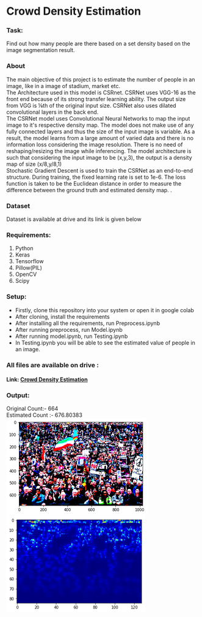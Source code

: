 <h1> Crowd Density Estimation </h1>

<h3> Task: </h3> Find out how many people are there based on a set density based on the image 
segmentation result.   

<h3> About </h3>

<p> The main objective of this project is to estimate the number of people in an image, like in a image of stadium, market etc. <br> The Architecture used in this model is CSRnet. CSRNet uses VGG-16 as the front end because of its strong transfer learning ability. The output size from VGG is ⅛th of the original input size. CSRNet also uses dilated convolutional layers in the back end.<br>The CSRNet model uses Convolutional Neural Networks to map the input image to it's respective density map. The model does not make use of any fully connected layers and thus the size of the input image is variable. As a result, the model learns from a large amount of varied data and there is no information loss considering the image resolution. There is no need of reshaping/resizing the image while inferencing. The model architecture is such that considering the input image to be (x,y,3), the output is a density map of size (x/8,y/8,1)<br>Stochastic Gradient Descent is used to train the CSRNet as an end-to-end structure. During training, the fixed learning rate is set to 1e-6. The loss function is taken to be the Euclidean distance in order to measure the difference between the ground truth and estimated density map. .

</p>
<h3>Dataset</h3>
Dataset is available at drive and its link is given below

<h3>Requirements:</h3>
<ol>
	<li>Python</li>
	<li>Keras</li>
	<li>Tensorflow</li>
	<li>Pillow(PIL) </li>
  <li>OpenCV</li>
  <li>Scipy</li>
</ol>
<!-- * Python
* OpenCV
* Numpys
* resnet-34_kinetics.onnx -->

<h3>Setup: </h3>

<ul>
	<li>Firstly, clone this repository into your system or open it in google colab</li>
	<li>After cloning, install the requirements</li>
	<li>After installing all the requirements, run Preprocess.ipynb</li>
  <li>After running preprocess, run Model.ipynb</li>
  <li>After running model.ipynb, run Testing.ipynb</li>
	<li>In Testing.ipynb you will be able to see the estimated value of people in an image.
	</li>
</ul>

<h3>All files are available on drive :</h3>

<h4>Link: <a href="https://drive.google.com/drive/folders/1PhPM6c0ZrdNotuUG5aTfb4Fpf56FSWym?usp=sharing">Crowd Density Estimation</a> </h4>



<h3>Output: </h3>
Original Count:- 664
<br>
Estimated Count :- 676.80383 

<img src="img/download.png">

<br>

<img src="img/download (1).png">
